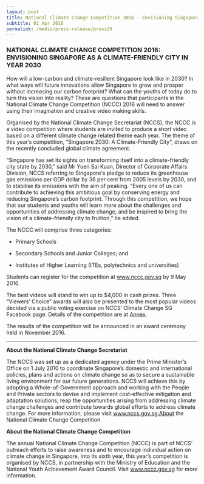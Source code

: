 ```yaml
---
layout: post
title: National Climate Change Competition 2016 - Envisioning Singapore as a Climate-Friendly City in Year 2030
subtitle: 01 Apr 2016
permalink: /media/press-release/press29
---
```


### NATIONAL CLIMATE CHANGE COMPETITION 2016: ENVISIONING SINGAPORE AS A CLIMATE-FRIENDLY CITY IN YEAR 2030

How will a low-carbon and climate-resilient Singapore look like in 2030? In what ways will future innovations allow Singapore to grow and prosper without increasing our carbon footprint? What can the youths of today do to turn this vision into reality? These are questions that participants in the National Climate Change Competition (NCCC) 2016 will need to answer using their imagination and creative video making skills.

Organised by the National Climate Change Secretariat (NCCS), the NCCC is a video competition where students are invited to produce a short video based on a different climate change related theme each year. The theme of this year’s competition, “Singapore 2030: A Climate-Friendly City”, draws on the recently concluded global climate agreement.

“Singapore has set its sights on transforming itself into a climate-friendly city state by 2030,” said Mr Yuen Sai Kuan, Director of Corporate Affairs Division, NCCS referring to Singapore's pledge to reduce its greenhouse gas emissions per GDP dollar by 36 per cent from 2005 levels by 2030, and to stabilise its emissions with the aim of peaking. “Every one of us can contribute to achieving this ambitious goal by conserving energy and reducing Singapore’s carbon footprint. Through this competition, we hope that our students and youths will learn more about the challenges and opportunities of addressing climate change, and be inspired to bring the vision of a climate-friendly city to fruition,” he added.

The NCCC will comprise three categories:

* Primary Schools

* Secondary Schools and Junior Colleges; and

* Institutes of Higher Learning (ITEs, polytechnics and universities)

Students can register for the competition at www.nccc.gov.sg by 9 May 2016.

The best videos will stand to win up to $4,000 in cash prizes. Three “Viewers’ Choice” awards will also be presented to the most popular videos decided via a public voting exercise on NCCS’ Climate Change SG Facebook page. Details of the competition are at [<a href="https://www.nccs.gov.sg/docs/default-source/news-documents/nccc2016_annex.pdf" target="_blank">Annex</a>](https://www.nccs.gov.sg/docs/default-source/news-documents/nccc2016_annex.pdf).

The results of the competition will be announced in an award ceremony held in November 2016.

___

**About the National Climate Change Secretariat**

The NCCS was set up as a dedicated agency under the Prime Minister’s Office on 1 July 2010 to coordinate Singapore’s domestic and international policies, plans and actions on climate change so as to secure a sustainable living environment for our future generations. NCCS will achieve this by adopting a Whole-of-Government approach and working with the People and Private sectors to devise and implement cost-effective mitigation and adaptation solutions, reap the opportunities arising from addressing climate change challenges and contribute towards global efforts to address climate change. For more information, please visit www.nccs.gov.sg.About the National Climate Change Competition

**About the National Climate Change Competition**

The annual National Climate Change Competition (NCCC) is part of NCCS’ outreach efforts to raise awareness and to encourage individual action on climate change in Singapore. Into its sixth year, this year’s competition is organised by NCCS, in partnership with the Ministry of Education and the National Youth Achievement Award Council. Visit www.nccc.gov.sg for more information. 